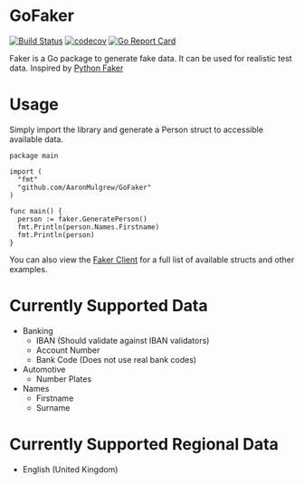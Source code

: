 # GoFaker
[![Build Status](https://travis-ci.org/AaronMulgrew/GoFaker.svg?branch=master)](https://travis-ci.org/AaronMulgrew/GoFaker) [![codecov](https://codecov.io/gh/AaronMulgrew/GoFaker/branch/master/graph/badge.svg)](https://codecov.io/gh/AaronMulgrew/GoFaker) [![Go Report Card](https://goreportcard.com/badge/github.com/aaronmulgrew/gofaker)](https://goreportcard.com/report/github.com/aaronmulgrew/gofaker)

Faker is a Go package to generate fake data. It can be used for realistic test data. Inspired by [Python Faker](https://github.com/joke2k/faker)

# Usage
Simply import the library and generate a Person struct to accessible available data.
```Golang
package main

import (
  "fmt"
  "github.com/AaronMulgrew/GoFaker"
)

func main() {
  person := faker.GeneratePerson()
  fmt.Println(person.Names.Firstname)
  fmt.Println(person)
}
```


You can also view the [Faker Client](https://github.com/AaronMulgrew/FakerClient) for a full list of available structs and other examples.

# Currently Supported Data
- Banking
  - IBAN (Should validate against IBAN validators)
  - Account Number
  - Bank Code (Does not use real bank codes)
- Automotive
  - Number Plates
- Names
  - Firstname
  - Surname

# Currently Supported Regional Data
- English (United Kingdom)
